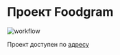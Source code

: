 # Проект Foodgram
![workflow](https://github.com/Yuliya0506/foodgram-project-react/actions/workflows/main.yml/badge.svg?)

Проект доступен по [адресу](http://51.250.91.217/recipes)


